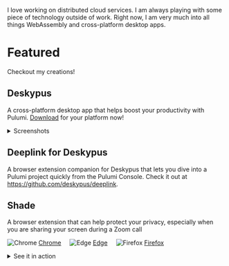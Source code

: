I love working on distributed cloud services. I am always playing with some piece of technology outside of work. Right now, I am very much into all things WebAssembly and cross-platform desktop apps.

# Featured

Checkout my creations!

## Deskypus

A cross-platform desktop app that helps boost your productivity with Pulumi. [Download](https://deskypus.github.io/) for your platform now!

<details>
  <summary>Screenshots</summary>
  <img width="947" alt="projects" src="https://user-images.githubusercontent.com/1466314/147854944-7d1b9b7d-2ad1-48df-a9d8-65282e1f5715.png">

  <img width="418" alt="account-switcher" src="https://user-images.githubusercontent.com/1466314/147854947-d09a4cb9-a8f6-4059-8813-909f4271267d.png">
</details>

## Deeplink for Deskypus

A browser extension companion for Deskypus that lets you dive into a Pulumi project quickly from the Pulumi Console. Check it out at https://github.com/deskypus/deeplink.

## Shade

A browser extension that can help protect your privacy, especially when you are sharing your screen during a Zoom call

![Chrome](https://www.google.com/images/icons/product/chrome_web_store-32.png) [Chrome](https://chrome.google.com/webstore/detail/shade/denfadghfapneeflooogfflmnnebpjha) &nbsp;&nbsp;&nbsp; ![Edge](https://microsoftedge.microsoft.com/favicon.ico) [Edge](https://microsoftedge.microsoft.com/addons/detail/shade/beejdgamkplgnpoabpkgpkdcbdhhnial) &nbsp;&nbsp;&nbsp; ![Firefox](https://addons.cdn.mozilla.net/favicon.ico?v=2) [Firefox](https://addons.mozilla.org/en-US/firefox/addon/privacy-shade/)

<details>
  <summary>See it in action</summary>
  
![Kapture 2021-06-15 at 15 42 55](https://user-images.githubusercontent.com/1466314/122132827-6ed17d00-cdf0-11eb-9574-5b3ca483e1fa.gif)
</details>


